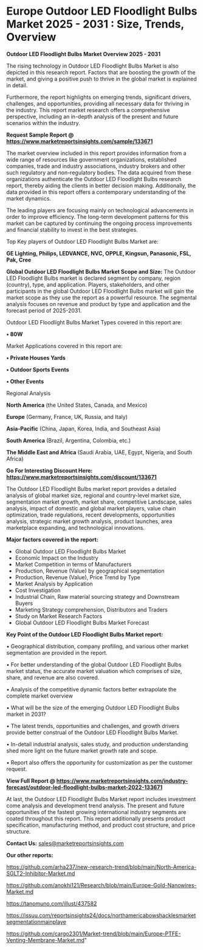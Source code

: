  # Europe Outdoor LED Floodlight Bulbs Market 2025 - 2031 : Size, Trends, Overview

<Strong> Outdoor LED Floodlight Bulbs Market Overview 2025 - 2031</strong>

The rising technology in Outdoor LED Floodlight Bulbs Market is also depicted in this research report. Factors that are boosting the growth of the market, and giving a positive push to thrive in the global market is explained in detail.

Furthermore, the report highlights on emerging trends, significant drivers, challenges, and opportunities, providing all necessary data for thriving in the industry. This report market research offers a comprehensive perspective, including an in-depth analysis of the present and future scenarios within the industry.

<strong>Request Sample Report @ <a href=https://www.marketreportsinsights.com/sample/133671>https://www.marketreportsinsights.com/sample/133671</a></strong>

The market overview included in this report provides information from a wide range of resources like government organizations, established companies, trade and industry associations, industry brokers and other such regulatory and non-regulatory bodies. The data acquired from these organizations authenticate the Outdoor LED Floodlight Bulbs research report, thereby aiding the clients in better decision making. Additionally, the data provided in this report offers a contemporary understanding of the market dynamics.

The leading players are focusing mainly on technological advancements in order to improve efficiency. The long-term development patterns for this market can be captured by continuing the ongoing process improvements and financial stability to invest in the best strategies.

Top Key players of Outdoor LED Floodlight Bulbs Market are:

<strong>GE Lighting, Philips, LEDVANCE, NVC, OPPLE, Kingsun, Panasonic, FSL, Pak, Cree</strong>

<strong><b>Global Outdoor LED Floodlight Bulbs Market Scope and Size:</b></strong>
The Outdoor LED Floodlight Bulbs market is declared segment by company, region (country), type, and application. Players, stakeholders, and other participants in the global Outdoor LED Floodlight Bulbs market will gain the market scope as they use the report as a powerful resource. The segmental analysis focuses on revenue and product by type and application and the forecast period of 2025-2031.

Outdoor LED Floodlight Bulbs Market Types covered in this report are:

<strong>• 80W</strong>

Market Applications covered in this report are:

<strong>• Private Houses Yards

• Outdoor Sports Events

• Other Events</strong> 

Regional Analysis

<strong>North America</strong> (the United States, Canada, and Mexico)

<strong>Europe</strong> (Germany, France, UK, Russia, and Italy)

<strong>Asia-Pacific</strong> (China, Japan, Korea, India, and Southeast Asia)

<strong>South America</strong> (Brazil, Argentina, Colombia, etc.)

<strong>The Middle East and Africa</strong> (Saudi Arabia, UAE, Egypt, Nigeria, and South Africa)

<strong>Go For Interesting Discount Here: <a href=https://www.marketreportsinsights.com/discount/133671>https://www.marketreportsinsights.com/discount/133671</a></strong>

The Outdoor LED Floodlight Bulbs market report provides a detailed analysis of global market size, regional and country-level market size, segmentation market growth, market share, competitive Landscape, sales analysis, impact of domestic and global market players, value chain optimization, trade regulations, recent developments, opportunities analysis, strategic market growth analysis, product launches, area marketplace expanding, and technological innovations.

<strong><b>Major factors covered in the report:</b></strong>
<ul>
  <li>Global Outdoor LED Floodlight Bulbs Market </li>
  <li>Economic Impact on the Industry</li>
  <li>Market Competition in terms of Manufacturers</li>
  <li>Production, Revenue (Value) by geographical segmentation</li>
  <li>Production, Revenue (Value), Price Trend by Type</li>
  <li>Market Analysis by Application</li>
  <li>Cost Investigation</li>
  <li>Industrial Chain, Raw material sourcing strategy and Downstream Buyers</li>
  <li>Marketing Strategy comprehension, Distributors and Traders</li>
  <li>Study on Market Research Factors</li>
  <li>Global Outdoor LED Floodlight Bulbs Market Forecast</li>
</ul>

<strong><b>Key Point of the Outdoor LED Floodlight Bulbs Market report:</b></strong>

• Geographical distribution, company profiling, and various other market segmentation are provided in the report.

• For better understanding of the global Outdoor LED Floodlight Bulbs market status, the accurate market valuation which comprises of size, share, and revenue are also covered.

• Analysis of the competitive dynamic factors better extrapolate the complete market overview

• What will be the size of the emerging Outdoor LED Floodlight Bulbs market in 2031?

• The latest trends, opportunities and challenges, and growth drivers provide better construal of the Outdoor LED Floodlight Bulbs Market.

• In-detail industrial analysis, sales study, and production understanding shed more light on the future market growth rate and scope.

• Report also offers the opportunity for customization as per the customer request.

<strong><b>View Full Report @ <a href=https://www.marketreportsinsights.com/industry-forecast/outdoor-led-floodlight-bulbs-market-2022-133671>https://www.marketreportsinsights.com/industry-forecast/outdoor-led-floodlight-bulbs-market-2022-133671</a></b></strong>


At last, the Outdoor LED Floodlight Bulbs Market report includes investment come analysis and development trend analysis. The present and future opportunities of the fastest growing international industry segments are coated throughout this report. This report additionally presents product specification, manufacturing method, and product cost structure, and price structure.

<strong>Contact Us:</strong>
sales@marketreportsinsights.com

<strong>Our other reports:</strong>

<a href=https://github.com/arha237/new-research-trend/blob/main/North-America-SGLT2-Inhibitor-Market.md>https://github.com/arha237/new-research-trend/blob/main/North-America-SGLT2-Inhibitor-Market.md</a>

<a href=https://github.com/anokhi121/Research/blob/main/Europe-Gold-Nanowires-Market.md>https://github.com/anokhi121/Research/blob/main/Europe-Gold-Nanowires-Market.md</a>

<a href=https://tanomuno.com/illust/437582>https://tanomuno.com/illust/437582</a>

<a href=https://issuu.com/reportsinsights24/docs/northamericabowshacklesmarketsegmentationmainplaye>https://issuu.com/reportsinsights24/docs/northamericabowshacklesmarketsegmentationmainplaye</a>

<a href=https://github.com/cargo2301/Market-trend/blob/main/Europe-PTFE-Venting-Membrane-Market.md>https://github.com/cargo2301/Market-trend/blob/main/Europe-PTFE-Venting-Membrane-Market.md</a>"
